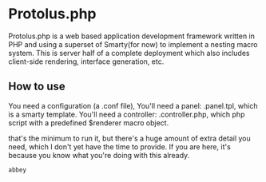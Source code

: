 Protolus.php
===========

Protolus.php is a web based application development framework written in PHP and using a superset of Smarty(for now) to implement a nesting macro system. This is server half of a complete deployment which also includes client-side rendering, interface generation, etc.

How to use
----------

You need a configuration (a .conf file),
You'll need a panel: <something>.panel.tpl, which is a smarty template.
You'll need a controller: <something>.controller.php, which php script with a predefined $renderer macro object.

that's the minimum to run it, but there's a huge amount of extra detail you need, which I don't yet have the time to provide. If you are here, it's because you know what you're doing with this already.

    abbey